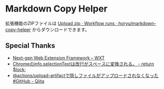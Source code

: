 # Markdown Copy Helper

拡張機能のZIPファイルは [Upload zip · Workflow runs · horyu/markdown-copy-helper](https://github.com/horyu/markdown-copy-helper/actions/workflows/upload-zip.yml) からダウンロードできます。

## Special Thanks

- [Next-gen Web Extension Framework – WXT](https://wxt.dev/)
- [Chromeのinfo.selectionTextは改行がスペースに変換される。 - return $lock;](https://retrorocket.biz/archives/270)
- [@actions/upload-artifactで隠しファイルがアップロードされなくなった #GitHub - Qiita](https://qiita.com/ayukiyama/items/5057634ccb504406ea6f)